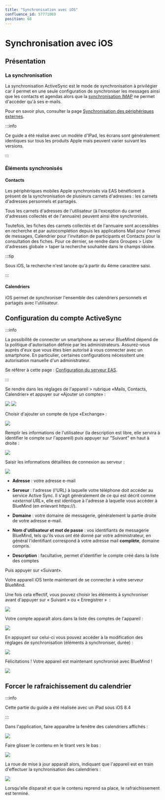 ```yaml
---
title: "Synchronisation avec iOS"
confluence_id: 57771069
position: 68
---
```

# Synchronisation avec iOS


## Présentation

### La synchronisation

La synchronisation ActiveSync est le mode de synchronisation à privilégier car il permet en une seule configuration de synchroniser les messages ainsi que les contacts et agendas alors que la [synchronisation IMAP](/Guide_de_l_utilisateur/Configuration_des_périphériques_mobiles/Synchronisation_avec_iOS/Synchronisation_IMAP_avec_iOS/) ne permet d'accéder qu'à ses e-mails.

Pour en savoir plus, consulter la page [Synchronisation des périphériques externes](/Guide_de_l_utilisateur/Configuration_des_périphériques_mobiles/).


:::info

Ce guide a été réalisé avec un modèle d'IPad, les écrans sont généralement identiques sur tous les produits Apple mais peuvent varier suivant les versions.

:::


### Éléments synchronisés

#### Contacts

Les périphériques mobiles Apple synchronisés via EAS bénéficient à présent de la synchronisation de plusieurs carnets d'adresses : les carnets d'adresses personnels et partagés.

Tous les carnets d'adresses de l'utilisateur (à l'exception du carnet d'adresses collectés et de l'annuaire) peuvent ainsi être synchronisés.

Toutefois, les fiches des carnets collectés et de l'annuaire sont accessibles en recherche et par autocomplétion depuis les applications Mail pour l'envoi de messages, Calendrier pour l'invitation de participants et Contacts pour la consultation des fiches. Pour ce dernier, se rendre dans Groupes > Liste d'adresses globale > taper la recherche souhaitée dans le champs idoine.


:::tip

Sous iOS, la recherche n'est lancée qu'à partir du 4ème caractère saisi.

:::

#### Calendriers

iOS permet de synchroniser l'ensemble des calendriers personnels et partagés avec l'utilisateur.

## Configuration du compte ActiveSync


:::info

La possibilité de connecter un smartphone au serveur BlueMind dépend de la politique d'autorisation définie par les administrateurs. Assurez-vous auprès d'eux que vous êtes bien autorisé à vous connecter avec un smartphone. En particulier, certaines configurations nécessitent une autorisation manuelle d'un administrateur.

Se référer à cette page : [Configuration du serveur EAS](/Guide_de_l_administrateur/BlueMind_et_mobilité/Configuration_du_serveur_EAS/).

:::

Se rendre dans les réglages de l'appareil > rubrique «Mails, Contacts, Calendrier» et appuyer sur «Ajouter un compte» :

![](../../../attachments/57771069/57771098.png) ![](../../../attachments/57771069/57771096.png)

Choisir d'ajouter un compte de type «Exchange» :

![](../../../attachments/57771069/57771094.png)

Remplir les informations de l'utilisateur (la description est libre, elle servira à identifier le compte sur l'appareil) puis appuyer sur "Suivant" en haut à droite :

![](../../../attachments/57771069/57771092.png)

Saisir les informations détaillées de connexion au serveur :

![](../../../attachments/57771069/57771090.png)

- **Adresse** : votre adresse e-mail
- **Serveur** : l'adresse (l'URL) à laquelle votre téléphone doit accéder au service Active Sync. Il s'agit généralement de ce qui est décrit comme «*external URL*», elle est identique à l'adresse à laquelle vous accéder à BlueMind (en enlevant https://).

- **Domaine** : votre domaine de messagerie, généralement la partie droite de votre adresse e-mail.

- **Nom d'utilisateur et mot de passe** : vos identifiants de messagerie BlueMind, tels qu'ils vous ont été donné par votre administrateur, en général l'identifiant correspond à votre adresse mail **complète**, domaine compris.

- **Description** : facultative, permet d'identifier le compte créé dans la liste des comptes


Puis appuyer sur «Suivant».

Votre appareil iOS tente maintenant de se connecter à votre serveur BlueMind.

Une fois cela effectif, vous pouvez choisir les éléments à synchroniser avant d'appuyer sur « Suivant » ou « Enregistrer »  :

![](../../../attachments/57771069/57771088.png)

Votre compte apparaît alors dans la liste des comptes de l'appareil :

![](../../../attachments/57771069/57771086.png)

En appuyant sur celui-ci vous pouvez accéder à la modification des réglages de synchronisation (éléments à synchroniser, durée) :

![](../../../attachments/57771069/57771084.png)

Félicitations ! Votre appareil est maintenant synchronisé avec BlueMind !

![](../../../attachments/57771069/57771082.png)

## Forcer le rafraichissement du calendrier


:::info

Cette partie du guide a été réalisée avec un iPad sous iOS 8.4

:::


Dans l'application, faire apparaître la fenêtre des calendriers affichés :

![](../../../attachments/57771069/57771075.png)

Faire glisser le contenu en le tirant vers le bas :

![](../../../attachments/57771069/57771073.png)

La roue de mise à jour apparaît alors, indiquant que l'appareil est en train d'effectuer la synchronisation des calendriers :

![](../../../attachments/57771069/57771071.png)

Lorsqu'elle disparait et que le contenu reprend sa place, le rafraichissement est terminé.


